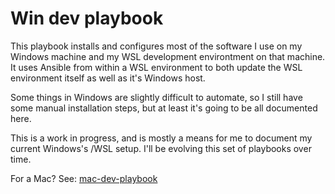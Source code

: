 # Win dev playbook

This playbook installs and configures most of the software I use on my Windows machine and
my WSL development environtment on that machine. It uses Ansible from within a WSL environment to
both update the WSL environment itself as well as it's Windows host.

Some things in Windows are slightly difficult to automate,
so I still have some manual installation steps, but at least it's  going to be all documented here.

This is a work in progress, and is mostly a means for me to document my current Windows's /WSL setup.
I'll be evolving this set of playbooks over time.

For a Mac? See: [mac-dev-playbook](https://github.com/geerlingguy/mac-dev-playbook)
